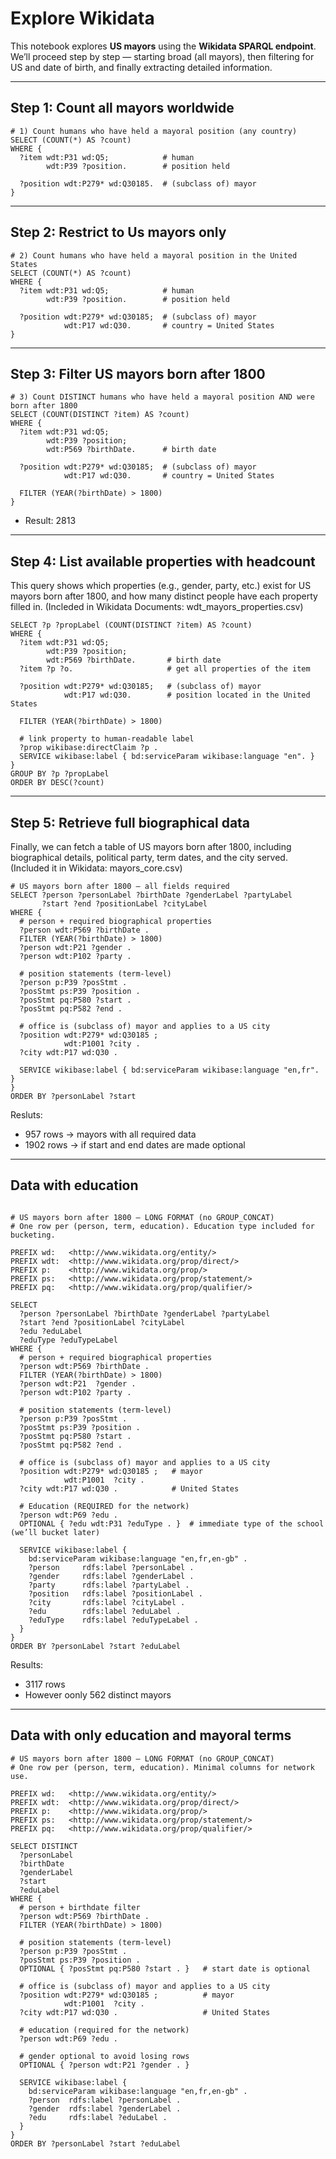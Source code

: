 # Explore Wikidata

This notebook explores **US mayors** using the **Wikidata SPARQL endpoint**.  
We’ll proceed step by step — starting broad (all mayors), then filtering for US and date of birth, and finally extracting detailed information.

---

## Step 1: Count all mayors worldwide
```sparql
# 1) Count humans who have held a mayoral position (any country)
SELECT (COUNT(*) AS ?count)
WHERE {
  ?item wdt:P31 wd:Q5;            # human
        wdt:P39 ?position.        # position held

  ?position wdt:P279* wd:Q30185.  # (subclass of) mayor
}
```
--- 
## Step 2: Restrict to Us mayors only
```sparql
# 2) Count humans who have held a mayoral position in the United States
SELECT (COUNT(*) AS ?count)
WHERE {
  ?item wdt:P31 wd:Q5;            # human
        wdt:P39 ?position.        # position held

  ?position wdt:P279* wd:Q30185;  # (subclass of) mayor
            wdt:P17 wd:Q30.       # country = United States
}
```
---
## Step 3: Filter US mayors born after 1800
```sparql
# 3) Count DISTINCT humans who have held a mayoral position AND were born after 1800
SELECT (COUNT(DISTINCT ?item) AS ?count)
WHERE {
  ?item wdt:P31 wd:Q5;
        wdt:P39 ?position;
        wdt:P569 ?birthDate.      # birth date

  ?position wdt:P279* wd:Q30185;  # (subclass of) mayor
            wdt:P17 wd:Q30.       # country = United States
  
  FILTER (YEAR(?birthDate) > 1800)
}
```
- Result: 2813
--- 
## Step 4: List available properties with headcount
This query shows which properties (e.g., gender, party, etc.) exist for US mayors born after 1800,
and how many distinct people have each property filled in.
(Incleded in Wikidata Documents: wdt_mayors_properties.csv)
```sparql
SELECT ?p ?propLabel (COUNT(DISTINCT ?item) AS ?count)
WHERE {
  ?item wdt:P31 wd:Q5;
        wdt:P39 ?position;
        wdt:P569 ?birthDate.       # birth date
  ?item ?p ?o.                     # get all properties of the item

  ?position wdt:P279* wd:Q30185;   # (subclass of) mayor
            wdt:P17 wd:Q30.        # position located in the United States

  FILTER (YEAR(?birthDate) > 1800)

  # link property to human-readable label
  ?prop wikibase:directClaim ?p .
  SERVICE wikibase:label { bd:serviceParam wikibase:language "en". }
}
GROUP BY ?p ?propLabel
ORDER BY DESC(?count)

```
--- 
## Step 5: Retrieve full biographical data
Finally, we can fetch a table of US mayors born after 1800,
including biographical details, political party, term dates, and the city served.
(Included it in Wikidata: mayors_core.csv)
```sparql
# US mayors born after 1800 — all fields required
SELECT ?person ?personLabel ?birthDate ?genderLabel ?partyLabel
       ?start ?end ?positionLabel ?cityLabel
WHERE {
  # person + required biographical properties
  ?person wdt:P569 ?birthDate .
  FILTER (YEAR(?birthDate) > 1800)
  ?person wdt:P21 ?gender .
  ?person wdt:P102 ?party .

  # position statements (term-level)
  ?person p:P39 ?posStmt .
  ?posStmt ps:P39 ?position .
  ?posStmt pq:P580 ?start .
  ?posStmt pq:P582 ?end .

  # office is (subclass of) mayor and applies to a US city
  ?position wdt:P279* wd:Q30185 ;
            wdt:P1001 ?city .
  ?city wdt:P17 wd:Q30 .

  SERVICE wikibase:label { bd:serviceParam wikibase:language "en,fr". }
}
ORDER BY ?personLabel ?start
```
Resluts:
- 957 rows → mayors with all required data
- 1902 rows → if start and end dates are made optional

--- 
## Data with education
```sparql

# US mayors born after 1800 — LONG FORMAT (no GROUP_CONCAT)
# One row per (person, term, education). Education type included for bucketing.

PREFIX wd:   <http://www.wikidata.org/entity/>
PREFIX wdt:  <http://www.wikidata.org/prop/direct/>
PREFIX p:    <http://www.wikidata.org/prop/>
PREFIX ps:   <http://www.wikidata.org/prop/statement/>
PREFIX pq:   <http://www.wikidata.org/prop/qualifier/>

SELECT
  ?person ?personLabel ?birthDate ?genderLabel ?partyLabel
  ?start ?end ?positionLabel ?cityLabel
  ?edu ?eduLabel
  ?eduType ?eduTypeLabel
WHERE {
  # person + required biographical properties
  ?person wdt:P569 ?birthDate .
  FILTER (YEAR(?birthDate) > 1800)
  ?person wdt:P21  ?gender .
  ?person wdt:P102 ?party .

  # position statements (term-level)
  ?person p:P39 ?posStmt .
  ?posStmt ps:P39 ?position .
  ?posStmt pq:P580 ?start .
  ?posStmt pq:P582 ?end .

  # office is (subclass of) mayor and applies to a US city
  ?position wdt:P279* wd:Q30185 ;   # mayor
            wdt:P1001  ?city .
  ?city wdt:P17 wd:Q30 .            # United States

  # Education (REQUIRED for the network)
  ?person wdt:P69 ?edu .
  OPTIONAL { ?edu wdt:P31 ?eduType . }  # immediate type of the school (we’ll bucket later)

  SERVICE wikibase:label {
    bd:serviceParam wikibase:language "en,fr,en-gb" .
    ?person     rdfs:label ?personLabel .
    ?gender     rdfs:label ?genderLabel .
    ?party      rdfs:label ?partyLabel .
    ?position   rdfs:label ?positionLabel .
    ?city       rdfs:label ?cityLabel .
    ?edu        rdfs:label ?eduLabel .
    ?eduType    rdfs:label ?eduTypeLabel .
  }
}
ORDER BY ?personLabel ?start ?eduLabel
```
Results:
-  3117 rows
- However oonly 562 distinct mayors

--- 
## Data with only education and mayoral terms

```sparql
# US mayors born after 1800 — LONG FORMAT (no GROUP_CONCAT)
# One row per (person, term, education). Minimal columns for network use.

PREFIX wd:   <http://www.wikidata.org/entity/>
PREFIX wdt:  <http://www.wikidata.org/prop/direct/>
PREFIX p:    <http://www.wikidata.org/prop/>
PREFIX ps:   <http://www.wikidata.org/prop/statement/>
PREFIX pq:   <http://www.wikidata.org/prop/qualifier/>

SELECT DISTINCT
  ?personLabel
  ?birthDate
  ?genderLabel
  ?start
  ?eduLabel
WHERE {
  # person + birthdate filter
  ?person wdt:P569 ?birthDate .
  FILTER (YEAR(?birthDate) > 1800)

  # position statements (term-level)
  ?person p:P39 ?posStmt .
  ?posStmt ps:P39 ?position .
  OPTIONAL { ?posStmt pq:P580 ?start . }   # start date is optional

  # office is (subclass of) mayor and applies to a US city
  ?position wdt:P279* wd:Q30185 ;          # mayor
            wdt:P1001  ?city .
  ?city wdt:P17 wd:Q30 .                   # United States

  # education (required for the network)
  ?person wdt:P69 ?edu .

  # gender optional to avoid losing rows
  OPTIONAL { ?person wdt:P21 ?gender . }

  SERVICE wikibase:label {
    bd:serviceParam wikibase:language "en,fr,en-gb" .
    ?person  rdfs:label ?personLabel .
    ?gender  rdfs:label ?genderLabel .
    ?edu     rdfs:label ?eduLabel .
  }
}
ORDER BY ?personLabel ?start ?eduLabel
```




